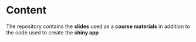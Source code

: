 # Content 

The repository contains the **slides** used as a **course materials** in addition to the code used to create the **shiny app**

